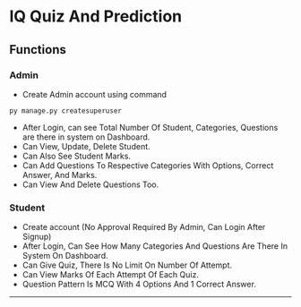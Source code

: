 # IQ Quiz And Prediction
## Functions
### Admin
- Create Admin account using command
```
py manage.py createsuperuser
```
- After Login, can see Total Number Of Student, Categories, Questions are there in system on Dashboard.
- Can View, Update, Delete Student.
- Can Also See Student Marks.
- Can Add Questions To Respective Categories With Options, Correct Answer, And Marks.
- Can View And Delete Questions Too.

### Student
- Create account (No Approval Required By Admin, Can Login After Signup)
- After Login, Can See How Many Categories And Questions Are There In System On Dashboard.
- Can Give Quiz, There Is No Limit On Number Of Attempt.
- Can View Marks Of Each Attempt Of Each Quiz.
- Question Pattern Is MCQ With 4 Options And 1 Correct Answer.
---